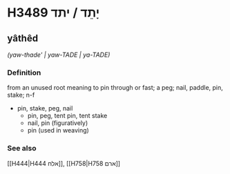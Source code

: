 # H3489 יָתֵד / יתד

## yâthêd

_(yaw-thade' | yaw-TADE | ya-TADE)_

### Definition

from an unused root meaning to pin through or fast; a peg; nail, paddle, pin, stake; n-f

- pin, stake, peg, nail
  - pin, peg, tent pin, tent stake
  - nail, pin (figuratively)
  - pin (used in weaving)

### See also

[[H444|H444 אלח]], [[H758|H758 ארם]]
